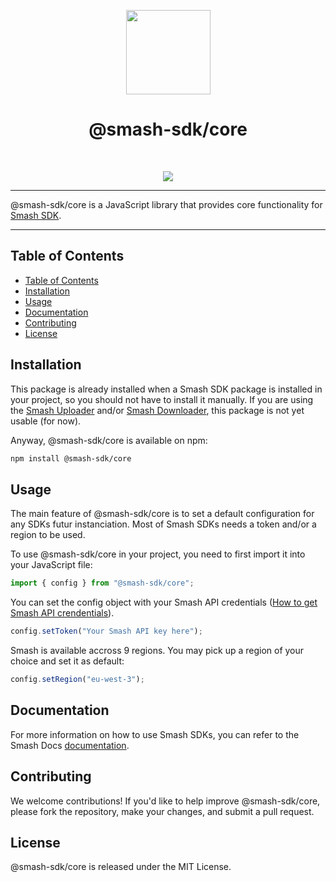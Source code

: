 <p align="center">
  <a href="https://api.fromsmash.com/"><img src="https://developer.fromsmash.com/LOGO_SMASH_API.png" align="center" width="135" /></a>
<h1 align="center">@smash-sdk/core</h1>
</p>
<br />
<p align="center">
  <a href="https://npmjs.com/package/@smash-sdk/core"><img
      src="https://img.shields.io/npm/v/@smash-sdk/core.svg" /></a>
  <br />
</p>
<hr />

@smash-sdk/core is a JavaScript library that provides core functionality for [Smash SDK](https://api.fromsmash.com/).
<hr />

## Table of Contents

- [Table of Contents](#table-of-contents)
- [Installation](#installation)
- [Usage](#usage)
- [Documentation](#documentation)
- [Contributing](#contributing)
- [License](#license)

## Installation

This package is already installed when a Smash SDK package is installed in your project, so you should not have to install it manually. If you are using the [Smash Uploader](https://github.com/fromsmash/smash-uploader-js) and/or [Smash Downloader](https://github.com/fromsmash/smash-downloader-js), this package is not yet usable (for now).

 Anyway, @smash-sdk/core is available on npm: 

```bash
npm install @smash-sdk/core
```

## Usage

The main feature of @smash-sdk/core is to set a default configuration for any SDKs futur instanciation.
Most of Smash SDKs needs a token and/or a region to be used.


To use @smash-sdk/core in your project, you need to first import it into your JavaScript file:

```javascript
import { config } from "@smash-sdk/core";
```

You can set the config object with your Smash API credentials ([How to get Smash API crendentials](https://api.fromsmash.com/docs/quick-start)).


```javascript
config.setToken("Your Smash API key here");
```

Smash is available accross 9 regions. You may pick up a region of your choice and set it as default:

```javascript
config.setRegion("eu-west-3");
```

## Documentation

For more information on how to use Smash SDKs, you can refer to the Smash Docs [documentation](https://api.fromsmash.com/docs).

## Contributing

We welcome contributions! If you'd like to help improve @smash-sdk/core, please fork the repository, make your changes, and submit a pull request.
## License

@smash-sdk/core is released under the MIT License.